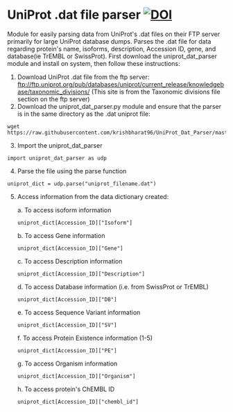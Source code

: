 # UniProt .dat file parser [![DOI](https://zenodo.org/badge/116890519.svg)](https://zenodo.org/badge/latestdoi/116890519)
Module for easily parsing data from UniProt's .dat files on their FTP server primarily for large UniProt database dumps. Parses the .dat file for data regarding protein's name, isoforms, description, Accession ID, gene, and database(ie TrEMBL or SwissProt). First download the uniprot_dat_parser module and install on system, then follow these instructions:
  1. Download UniProt .dat file from the ftp server: ftp://ftp.uniprot.org/pub/databases/uniprot/current_release/knowledgebase/taxonomic_divisions/ (This site is from the Taxonomic divisions file section on the ftp server)
  2. Download the uniprot_dat_parser.py module and ensure that the parser is in the same directory as the .dat uniprot file:
  ```
  wget https://raw.githubusercontent.com/krishbharat96/UniProt_Dat_Parser/master/uniprot_dat_parser.py
  ```
  3. Import the uniprot_dat_parser 
  ```
  import uniprot_dat_parser as udp
  ```
  4. Parse the file using the parse function 
  ```
  uniprot_dict = udp.parse("uniprot_filename.dat")
  ```
  5. Access information from the data dictionary created:
  
        a. To access isoform information
        ```
        uniprot_dict[Accession_ID]["Isoform"]
        ```
        b. To access Gene information 
        ```
        uniprot_dict[Accession_ID]["Gene"]
        ```
        c. To access Description information 
        ```
        uniprot_dict[Accession_ID]["Description"]
        ```
        d. To access Database information (i.e. from SwissProt or TrEMBL)
        ```
        uniprot_dict[Accession_ID]["DB"]
        ```
        e. To access Sequence Variant information 
        ```
        uniprot_dict[Accession_ID]["SV"]
        ```
        f. To access Protein Existence information (1-5)
        ```
        uniprot_dict[Accession_ID]["PE"]
        ```
        g. To access Organism information
        ```
        uniprot_dict[Accession_ID]["Organism"]
        ```
        h. To access protein's ChEMBL ID
        ```
        uniprot_dict[Accession_ID]["chembl_id"]
        ```
